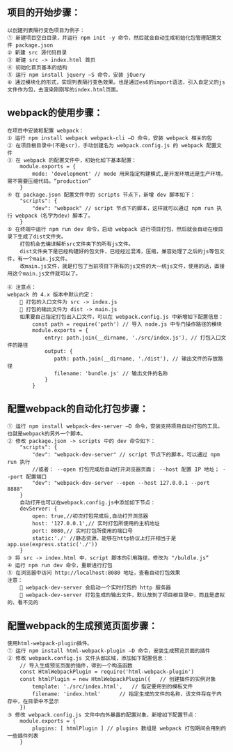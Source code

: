 
## 项目的开始步骤：
    以创建列表隔行变色项目为例子：
    ① 新建项目空白目录，并运行 npm init -y 命令，然后就会自动生成初始化包管理配置文件 package.json
    ② 新建 src 源代码目录
    ③ 新建 src -> index.html 首页
    ④ 初始化首页基本的结构
    ⑤ 运行 npm install jquery –S 命令，安装 jQuery
    ⑥ 通过模块化的形式，实现列表隔行变色效果。也是通过es6的import语法，引入自定义的js文件作为包，去渲染刚刚写的index.html页面。

## webpack的使用步骤：
    在项目中安装和配置 webpack：
    ① 运行 npm install webpack webpack-cli –D 命令，安装 webpack 相关的包
    ② 在项目根目录中(不是scr)，手动创建名为 webpack.config.js 的 webpack 配置文件
    ③ 在 webpack 的配置文件中，初始化如下基本配置：
        module.exports = {
            mode: 'development' // mode 用来指定构建模式,是开发环境还是生产环境，需不需要压缩代码。“production”
        }
    ④ 在 package.json 配置文件中的 scripts 节点下，新增 dev 脚本如下：
        "scripts": {
            "dev": "webpack" // script 节点下的脚本，这样就可以通过 npm run 执行 webpack（名字为dev）脚本了。
        }
    ⑤ 在终端中运行 npm run dev 命令，启动 webpack 进行项目打包，然后就会自动在根目录下生成了dist文件夹。
        打包机会去编译解析src文件夹下的所有js文件。
        dist文件夹下是已经构建好的包文件，已经经过混淆，压缩，兼容处理了之后的js等包文件，有一个main.js文件。
        改main.js文件，就是打包了当前项目下所有的js文件的大一统js文件，使用的话，直接用这个main.js文件就可以了。

    ⑥ 注意点：
    webpack 的 4.x 版本中默认约定：
         打包的入口文件为 src -> index.js
         打包的输出文件为 dist -> main.js
        如果要自己指定打包出入口文件，可以在 webpack.config.js 中新增如下配置信息：
            const path = require('path') // 导入 node.js 中专门操作路径的模块
            module.exports = {
                entry: path.join(__dirname, './src/index.js'), // 打包入口文件的路径
                output: {
                   path: path.join(__dirname, './dist'), // 输出文件的存放路径
                   filename: 'bundle.js' // 输出文件的名称
                } 
            }


## 配置webpack的自动化打包步骤：

    ① 运行 npm install webpack-dev-server –D 命令，安装支持项目自动打包的工具。也就是webpack的另外一个脚本。
    ② 修改 package.json -> scripts 中的 dev 命令如下：
        "scripts": {
            "dev": "webpack-dev-server" // script 节点下的脚本，可以通过 npm run 执行
            //或者： --open 打包完成后自动打开浏览器页面； --host 配置 IP 地址； --port 配置端口
            "dev": "webpack-dev-server --open --host 127.0.0.1 --port 8888"
        }
        自动打开也可以在webpack.config.js中添加如下节点：
        devServer: {
            open: true,//初次打包完成后,自动打开浏览器
            host: '127.0.0.1',// 实时打包所使用的主机地址
            port: 8080,// 实时打包所使用的端口号
            static:'./' //静态资源，能够在http协议上打开相当于是app.use(express.static('./'))
        }
    ③ 将 src -> index.html 中，script 脚本的引用路径，修改为 "/buldle.js“
    ④ 运行 npm run dev 命令，重新进行打包
    ⑤ 在浏览器中访问 http://localhost:8080 地址，查看自动打包效果
    注意：
         webpack-dev-server 会启动一个实时打包的 http 服务器
         webpack-dev-server 打包生成的输出文件，默认放到了项目根目录中，而且是虚拟的、看不见的
        
## 配置webpack的生成预览页面步骤：
    使用html-webpack-plugin插件。
    ① 运行 npm install html-webpack-plugin –D 命令，安装生成预览页面的插件
    ② 修改 webpack.config.js 文件头部区域，添加如下配置信息：
        // 导入生成预览页面的插件，得到一个构造函数
        const HtmlWebpackPlugin = require('html-webpack-plugin')
        const htmlPlugin = new HtmlWebpackPlugin({   // 创建插件的实例对象
            template: './src/index.html',   // 指定要用到的模板文件
            filename: 'index.html'      // 指定生成的文件的名称，该文件存在于内存中，在目录中不显示
        })
    ③ 修改 webpack.config.js 文件中向外暴露的配置对象，新增如下配置节点：
        module.exports = {
            plugins: [ htmlPlugin ] // plugins 数组是 webpack 打包期间会用到的一些插件列表
        }